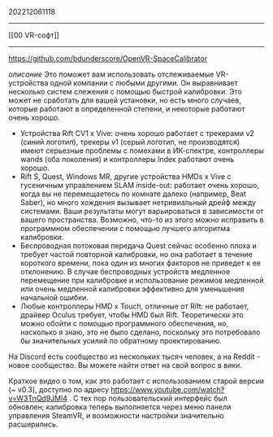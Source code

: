 202212061118
***
[[00 VR-софт]]
***
https://github.com/bdunderscore/OpenVR-SpaceCalibrator

*описание*
Это поможет вам использовать отслеживаемые VR-устройства одной компании с любыми другими. Он выравнивает несколько систем слежения с помощью быстрой калибровки. Это может не сработать для вашей установки, но есть много случаев, которые работают в определенной степени, и некоторые работают очень хорошо.  
  
- Устройства Rift CV1 x Vive: очень хорошо работает с трекерами v2 (синий логотип), трекеры v1 (серый логотип, не производятся) имеют серьезные проблемы с помехами в ИК-спектре, контроллеры wands (оба поколения) и контроллеры Index работают очень хорошо.  
- Rift S, Quest, Windows MR, другие устройства HMDs x Vive с гусеничным управлением SLAM inside-out: работает очень хорошо, когда вы не перемещаетесь по комнате далеко (например, Beat Saber), но много хождения вызывает нетривиальный дрейф между системами. Ваши результаты могут варьироваться в зависимости от вашего пространства. Возможно, что-то из этого можно исправить в программном обеспечении с помощью лучшего алгоритма калибровки.  
- Беспроводная потоковая передача Quest сейчас особенно плоха и требует частой повторной калибровки, но она работает в течение короткого времени, пока один из многих факторов не приведет к ее отклонению. В случае беспроводных устройств медленное перемещение при калибровке и использование режимов медленной или очень медленной калибровки эффективно для уменьшения начальной ошибки.  
- Любые контроллеры HMD x Touch, отличные от Rift: не работает, драйвер Oculus требует, чтобы HMD был Rift. Теоретически это можно обойти с помощью программного обеспечения, но, насколько я знаю, это не было сделано, поскольку это потребовало бы значительных усилий по обратному проектированию.  
  
На Discord есть сообщество из нескольких тысяч человек, а на Reddit - новое сообщество. Вы можете найти ответ на свой вопрос в вики.  
  
Краткое видео о том, как это работает с использованием старой версии (~ v0.3), доступно по адресу https://www.youtube.com/watch?v=W3TnQd9JMl4 . С тех пор пользовательский интерфейс был обновлен; калибровка теперь выполняется через меню панели управления SteamVR, и возможности настройки значительно расширились.